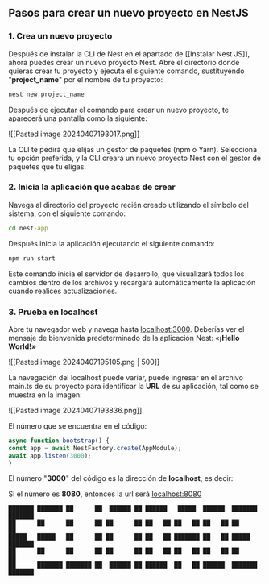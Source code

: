 ## Pasos para crear un nuevo proyecto en NestJS

### 1. Crea un nuevo proyecto

Después de instalar la CLI de Nest en el apartado de [[Instalar Nest JS]], ahora puedes crear un nuevo proyecto Nest. Abre el directorio donde quieras crear tu proyecto y ejecuta el siguiente comando, sustituyendo "**project_name**" por el nombre de tu proyecto:

```cmd
nest new project_name
```

Después de ejecutar el comando para crear un nuevo proyecto, te aparecerá una pantalla como la siguiente:

![[Pasted image 20240407193017.png]]

La CLI te pedirá que elijas un gestor de paquetes (npm o Yarn). Selecciona tu opción preferida, y la CLI creará un nuevo proyecto Nest con el gestor de paquetes que tu eligas.

### 2. Inicia la aplicación que acabas de crear

Navega al directorio del proyecto recién creado utilizando el símbolo del sistema, con el siguiente comando:

``` cmd
cd nest-app
```

Después inicia la aplicación ejecutando el siguiente comando:

``` cmd
npm run start
```

Este comando inicia el servidor de desarrollo, que visualizará todos los cambios dentro de los archivos y recargará automáticamente la aplicación cuando realices actualizaciones.

### 3. Prueba en localhost

Abre tu navegador web y navega hasta [localhost:3000](http://localhost:3000). Deberías ver el mensaje de bienvenida predeterminado de la aplicación Nest: «**¡Hello World!»**

![[Pasted image 20240407195105.png | 500]]

La navegación del localhost puede variar, puede ingresar en el archivo main.ts de su proyecto para identificar la **URL** de su aplicación, tal como se muestra en la imagen: 

![[Pasted image 20240407193836.png]]

El número que se encuentra en el código:

``` typescript
async function bootstrap() {
const app = await NestFactory.create(AppModule);
await app.listen(3000);
}
```

El número "**3000**" del código es la dirección de **localhost**, es decir:

Si el número es **8080**, entonces la url será [localhost:8080](http://localhost:8080)

```
███████ ███████ ██      ██  ██████ ██ ██████   █████  ██████  ███████ ███████ 
██      ██      ██      ██ ██      ██ ██   ██ ██   ██ ██   ██ ██      ██      
█████   █████   ██      ██ ██      ██ ██   ██ ███████ ██   ██ █████   ███████ 
██      ██      ██      ██ ██      ██ ██   ██ ██   ██ ██   ██ ██           ██ 
██      ███████ ███████ ██  ██████ ██ ██████  ██   ██ ██████  ███████ ███████
```